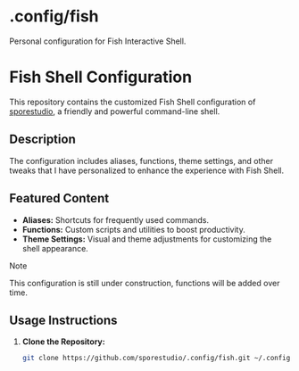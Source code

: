 # .config/fish
Personal configuration for Fish Interactive Shell.

# Fish Shell Configuration

This repository contains the customized Fish Shell configuration of [sporestudio](https://github.com/sporestudio), a friendly and powerful command-line shell.

## Description

The configuration includes aliases, functions, theme settings, and other tweaks that I have personalized to enhance the experience with Fish Shell.

## Featured Content

- **Aliases:** Shortcuts for frequently used commands.
- **Functions:** Custom scripts and utilities to boost productivity.
- **Theme Settings:** Visual and theme adjustments for customizing the shell appearance.
  
> [!NOTE]
> This configuration is still under construction, functions will be added over time.

## Usage Instructions

1. **Clone the Repository:**
   ```bash
   git clone https://github.com/sporestudio/.config/fish.git ~/.config/fish



